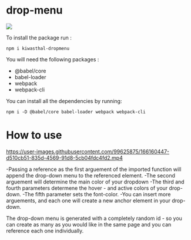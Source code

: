 # drop-menu

<a href="https://www.npmjs.com/package/kiwasthal-dropmenu"><img src="https://img.shields.io/badge/npm-CB3837?style=for-the-badge&logo=npm&logoColor=white"></a>

To install the package run :

    npm i kiwasthal-dropmenu
    
You will need the following packages :
<ul>
    <li>@babel/core</li>
    <li>babel-loader</li>
    <li>webpack</li>
    <li>webpack-cli</li>
</ul>

You can install all the dependencies by running:

    npm i -D @babel/core babel-loader webpack webpack-cli

# How to use

https://user-images.githubusercontent.com/99625875/166160447-d510cb51-835d-4569-91d8-5cb04fdc4fd2.mp4

-Passing a reference as the first arguement of the imported function will append the drop-down menu to the referenced element.
-The second arguement will determine the main color of your dropdown
-The third and fourth parameters determene the hover - and active colors of your drop-down.
-The fifth parameter sets the font-color.
-You can insert more arguements, and each one will create a new anchor element in your drop-down.

The drop-down menu is generated with a completely random id - so you can create as many as you would like in the same page and you can reference each one individually.



